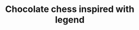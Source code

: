 ---
layout: project
permalink: /chocolate_chess/
title: "Chocolate chess inspired with legend"
description: "Souvenir box of chocolates with a fun story and experience"
challenge: "A commonly frustration is having to buy or receive a souvenir from someone. These items often just collect dust or get tossed out."
result: "This souvenir is inspired with the lovely legend of a Croatian king who played chess with an Italian king to win his freedom and the Dalmatian islands. Out of gratitude, he took the checkered board to be the Croatian coat of arms. In this chocolate version, players eat their winning chocolate figures. The crosses of the kings crown are used as a visual element for the wrapper design. This souvenir brings sweet joy home from the vacation and the chocolates are delicious!"
services:
 - "research"
 - "ideation"
 - "prototyping"
main_image: "/assets/images/ideas/chocolate_chess/main.jpg"
images:
 - "/assets/images/ideas/chocolate_chess/01.jpg"
 - "/assets/images/ideas/chocolate_chess/02.jpg"
 - "/assets/images/ideas/chocolate_chess/03.jpg"
---